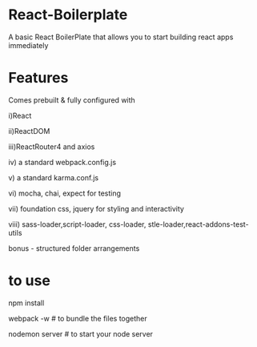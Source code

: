 # React-Boilerplate
A basic React BoilerPlate that allows you to start building react apps immediately

# Features
Comes prebuilt & fully configured with

i)React 

ii)ReactDOM 

iii)ReactRouter4 and axios

iv) a standard webpack.config.js

v) a standard karma.conf.js

vi) mocha, chai, expect for testing

vii) foundation css, jquery for styling and interactivity

viii) sass-loader,script-loader, css-loader, stle-loader,react-addons-test-utils

bonus - structured folder arrangements

# to use
npm install 

webpack -w  # to bundle the files together

nodemon server  # to start your node server
